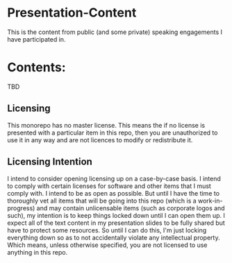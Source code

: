 # Presentation-Content
This is the content from public (and some private) speaking engagements I have participated in.

# Contents:

TBD

## Licensing
This monorepo has no master license. This means the if no license is presented with a particular item in this repo, then you are unauthorized to use it in any way and are not licences to modify or redistribute it.

## Licensing Intention
I intend to consider opening licensing up on a case-by-case basis. I intend to comply with certain licenses for software and other items that I must comply with. I intend to be as open as possible. But until I have the time to thoroughly vet all items that will be going into this repo (which is a work-in-progress) and may contain unlicensable items (such as corporate logos and such), my intention is to keep things locked down until I can open them up. I expect all of the text content in my presentation slides to be fully shared but have to protect some resources. So until I can do this, I'm just locking everything down so as to not accidentally violate any intellectual property. Which means, unless otherwise specified, you are not licensed to use anything in this repo.
